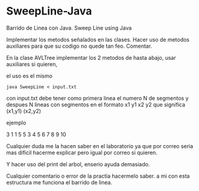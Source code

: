 # SweepLine-Java
Barrido de Linea con Java. Sweep Line using Java

Implementar los metodos señalados en las clases.
Hacer uso de metodos auxiliares para que su codigo no quede tan feo.
Comentar.

En la clase AVLTree implementar los 2 metodos de hasta abajo, usar auxiliares si quieren,

el uso es el mismo

	java SweepLine < input.txt

con input.txt debe tener como primera linea el numero N de segmentos y despues
N lineas con segmentos en el formato x1 y1 x2 y2 que significa (x1,y1) (x2,y2)

ejemplo

3
1 1 5 5
3 4 5 6
7 8 9 10

Cualquier duda me la hacen saber en el laboratorio ya que por correo seria mas dificil hacerme explicar pero igual por correo si quieren.

Y hacer uso del print del arbol, enserio ayuda demasiado.

Cualquier comentario o error de la practia hacermelo saber.
a mi con esta estructura me funciona el barrido de linea.
